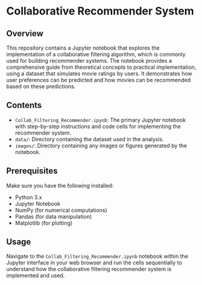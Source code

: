 # Collaborative Recommender System

## Overview

This repository contains a Jupyter notebook that explores the implementation of a collaborative filtering algorithm, which is commonly used for building recommender systems. The notebook provides a comprehensive guide from theoretical concepts to practical implementation, using a dataset that simulates movie ratings by users. It demonstrates how user preferences can be predicted and how movies can be recommended based on these predictions.

## Contents

- `Collab_Filtering_Recommender.ipynb`: The primary Jupyter notebook with step-by-step instructions and code cells for implementing the recommender system.
- `data/`: Directory containing the dataset used in the analysis.
- `images/`: Directory containing any images or figures generated by the notebook.

## Prerequisites

Make sure you have the following installed:

- Python 3.x
- Jupyter Notebook
- NumPy (for numerical computations)
- Pandas (for data manipulation)
- Matplotlib (for plotting)

## Usage

Navigate to the `Collab_Filtering_Recommender.ipynb` notebook within the Jupyter interface in your web browser and run the cells sequentially to understand how the collaborative filtering recommender system is implemented and used.


